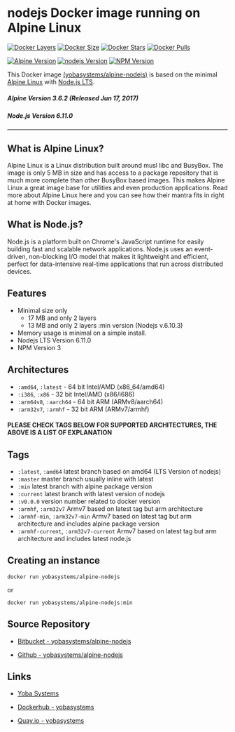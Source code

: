 # nodejs Docker image running on Alpine Linux

[![Docker Layers](https://img.shields.io/badge/docker%20layers-2-blue.svg?maxAge=2592000?style=flat-square)](https://hub.docker.com/r/yobasystems/alpine-nodejs/) [![Docker Size](https://img.shields.io/badge/docker%20size-17%20MB-blue.svg?maxAge=2592000?style=flat-square)](https://hub.docker.com/r/yobasystems/alpine-nodejs/) [![Docker Stars](https://img.shields.io/docker/stars/yobasystems/alpine-nodejs.svg?maxAge=2592000?style=flat-square)](https://hub.docker.com/r/yobasystems/alpine-nodejs/) [![Docker Pulls](https://img.shields.io/docker/pulls/yobasystems/alpine-nodejs.svg?maxAge=2592000?style=flat-square)](https://hub.docker.com/r/yobasystems/alpine-nodejs/)

[![Alpine Version](https://img.shields.io/badge/alpine%20version-v3.6.2-green.svg?maxAge=2592000?style=flat-square)](http://alpinelinux.org/) [![nodejs Version](https://img.shields.io/badge/nodejs%20LTS%20version-v6.11.0-green.svg?maxAge=2592000?style=flat-square)](https://nodejs.org/) [![NPM Version](https://img.shields.io/badge/NPM%20version-v3-green.svg?maxAge=2592000?style=flat-square)](http://npm.org)


This Docker image [(yobasystems/alpine-nodejs)](https://hub.docker.com/r/yobasystems/alpine-nodejs/) is based on the minimal [Alpine Linux](http://alpinelinux.org/) with [Node.js LTS](https://nodejs.org/).

##### Alpine Version 3.6.2 (Released Jun 17, 2017)
##### Node.js Version 6.11.0

----

## What is Alpine Linux?
Alpine Linux is a Linux distribution built around musl libc and BusyBox. The image is only 5 MB in size and has access to a package repository that is much more complete than other BusyBox based images. This makes Alpine Linux a great image base for utilities and even production applications. Read more about Alpine Linux here and you can see how their mantra fits in right at home with Docker images.

## What is Node.js?
Node.js is a platform built on Chrome's JavaScript runtime for easily building fast and scalable network applications. Node.js uses an event-driven, non-blocking I/O model that makes it lightweight and efficient, perfect for data-intensive real-time applications that run across distributed devices.

## Features

  * Minimal size only
    * 17 MB and only 2 layers
    * 13 MB and only 2 layers :min version (Nodejs v.6.10.3)
  * Memory usage is minimal on a simple install.
  * Nodejs LTS Version 6.11.0
  * NPM Version 3

## Architectures

* ```:amd64```, ```:latest``` - 64 bit Intel/AMD (x86_64/amd64)
* ```:i386```, ```:x86``` - 32 bit Intel/AMD (x86/i686)
* ```:arm64v8```, ```:aarch64``` - 64 bit ARM (ARMv8/aarch64)
* ```:arm32v7```, ```:armhf``` - 32 bit ARM (ARMv7/armhf)

#### PLEASE CHECK TAGS BELOW FOR SUPPORTED ARCHITECTURES, THE ABOVE IS A LIST OF EXPLANATION

## Tags

* ```:latest```, ```:amd64``` latest branch based on amd64 (LTS Version of nodejs)
* ```:master``` master branch usually inline with latest
* ```:min``` latest branch with alpine package version
* ```:current``` latest branch with latest version of nodejs
* ```:v0.0.0``` version number related to docker version
* ```:armhf```, ```:arm32v7``` Armv7 based on latest tag but arm architecture
* ```:armhf-min```, ```:arm32v7-min``` Armv7 based on latest tag but arm architecture and includes alpine package version
* ```:armhf-current```, ```:arm32v7-current``` Armv7 based on latest tag but arm architecture and includes latest node.js

## Creating an instance

```docker run yobasystems/alpine-nodejs```

or

```docker run yobasystems/alpine-nodejs:min```


## Source Repository

* [Bitbucket - yobasystems/alpine-nodejs](https://bitbucket.org/yobasystems/alpine-nodejs/)

* [Github - yobasystems/alpine-nodejs](https://github.com/yobasystems/alpine-nodejs)

## Links

* [Yoba Systems](https://www.yobasystems.co.uk/)

* [Dockerhub - yobasystems](https://hub.docker.com/u/yobasystems/)

* [Quay.io - yobasystems](https://quay.io/organization/yobasystems)
